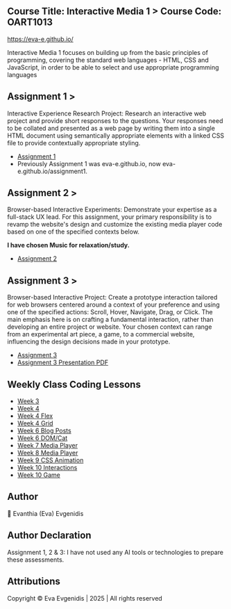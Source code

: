 ## Course Title: Interactive Media 1 > Course Code: OART1013
https://eva-e.github.io/

<p align="left">Interactive Media 1 focuses on building up from the basic principles of programming, covering the standard web languages - HTML, CSS and JavaScript, in order to be able to select and use appropriate programming languages</p>

## Assignment 1 >

<p align="left">Interactive Experience Research Project: Research an interactive web project and provide short responses to the questions. Your responses need to be collated and presented as a web page by writing them into a single HTML document using semantically appropriate elements with a linked CSS file to provide contextually appropriate styling.</p>

- [Assignment 1](https://eva-e.github.io/assignment1)
- Previously Assignment 1 was eva-e.github.io, now eva-e.github.io/assignment1.

## Assignment 2 >

<p align="left">Browser-based Interactive Experiments: Demonstrate your expertise as a full-stack UX lead. For this assignment, your primary responsibility is to revamp the website's design and customize the existing media player code based on one of the specified contexts below.</p>

<p align="left"><strong>I have chosen Music for relaxation/study.</strong></p>

- [Assignment 2](https://eva-e.github.io/assignment2)

## Assignment 3 >

<p align="left">Browser-based Interactive Project: Create a prototype interaction tailored for web browsers centered around a context of your preference and using one of the specified actions: Scroll, Hover, Navigate, Drag, or Click. The main emphasis here is on crafting a fundamental interaction, rather than developing an entire project or website. Your chosen context can range from an experimental art piece, a game, to a commercial website, influencing the design decisions made in your prototype.</p>

- [Assignment 3](https://eva-e.github.io/assignment3)
- <a href="eva-e.github.io/assignment3presentationinteractivemedia1.pdf" target="_blank"> Assignment 3 Presentation PDF</a>

## Weekly Class Coding Lessons

- [Week 3](https://eva-e.github.io/week3)
- [Week 4](https://eva-e.github.io/week4)
- [Week 4 Flex](https://eva-e.github.io/week4/flex)
- [Week 4 Grid](https://eva-e.github.io/week4/grid)
- [Week 6 Blog Posts](https://eva-e.github.io/week6)
- [Week 6 DOM/Cat](https://eva-e.github.io/week6/cat)
- [Week 7 Media Player](https://eva-e.github.io/week7)
- [Week 8 Media Player](https://eva-e.github.io/week8)
- [Week 9 CSS Animation](https://eva-e.github.io/week9)
- [Week 10 Interactions](https://eva-e.github.io/week10)
- [Week 10 Game](https://eva-e.github.io/week10/game.html)

## Author

<p align="left">🌸 Evanthia (Eva) Evgenidis</p>

## Author Declaration

<p align="left"> Assignment 1, 2 & 3: I have not used any AI tools or technologies to prepare these assessments.</p>

## Attributions

<p align="left"> Copyright © Eva Evgenidis | 2025 | All rights reserved <span id="datee"></span> </p>

